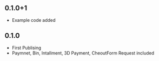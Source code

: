## 0.1.0+1

- Example code added

## 0.1.0

- First Publising
- Paymnet, Bin, Intallment, 3D Payment, CheoutForm Request included
